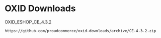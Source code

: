 OXID Downloads
==============

OXID_ESHOP_CE_4.3.2

	https://github.com/proudcommerce/oxid-downloads/archive/CE-4.3.2.zip
